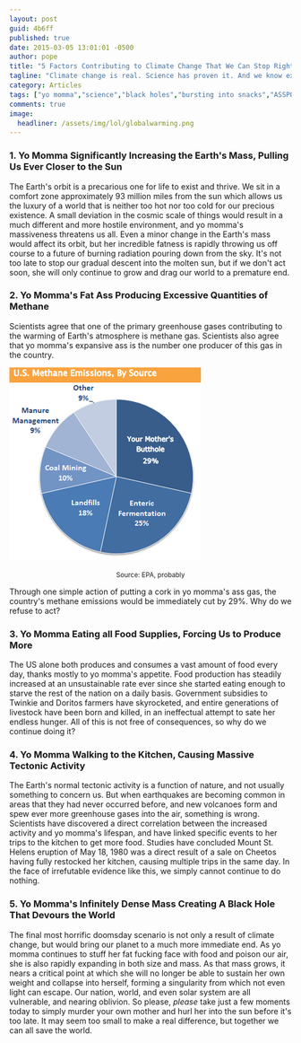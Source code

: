 ```yaml
---
layout: post
guid: 4b6ff
published: true
date: 2015-03-05 13:01:01 -0500
author: pope
title: "5 Factors Contributing to Climate Change That We Can Stop Right Now"
tagline: "Climate change is real. Science has proven it. And we know exactly how to make a huge difference, right now. We need to kill your mother and launch her into the sun."
category: Articles
tags: ["yo momma","science","black holes","bursting into snacks","ASSPOCALYPSE 2014","gaseous anomalies"]
comments: true 
image:
  headliner: /assets/img/lol/globalwarming.png
---
```


### 1\. Yo Momma Significantly Increasing the Earth's Mass, Pulling Us Ever Closer to the Sun

The Earth's orbit is a precarious one for life to exist and thrive. We sit in a comfort zone approximately 93 million miles from the sun which allows us the luxury of a world that is neither too hot nor too cold for our precious existence. A small deviation in the cosmic scale of things would result in a much different and more hostile environment, and yo momma's massiveness threatens us all. Even a minor change in the Earth's mass would affect its orbit, but her incredible fatness is rapidly throwing us off course to a future of burning radiation pouring down from the sky. It's not too late to stop our gradual descent into the molten sun, but if we don't act soon, she will only continue to grow and drag our world to a premature end.

### 2\. Yo Momma's Fat Ass Producing Excessive Quantities of Methane

Scientists agree that one of the primary greenhouse gases contributing to the warming of Earth's atmosphere is methane gas. Scientists also agree that yo momma's expansive ass is the number one producer of this gas in the country.

![yomommagraph](/assets/img/lol/yomommagraph.png "Alternate title: Uses For Muh Diiiiiick")

<p style="text-align:center;"><small>Source: EPA, probably</small></p>

Through one simple action of putting a cork in yo momma's ass gas, the country's methane emissions would be immediately cut by 29%. Why do we refuse to act?

### 3\. Yo Momma Eating all Food Supplies, Forcing Us to Produce More

The US alone both produces and consumes a vast amount of food every day, thanks mostly to yo momma's appetite. Food production has steadily increased at an unsustainable rate ever since she started eating enough to starve the rest of the nation on a daily basis. Government subsidies to Twinkie and Doritos farmers have skyrocketed, and entire generations of livestock have been born and killed, in an ineffectual attempt to sate her endless hunger. All of this is not free of consequences, so why do we continue doing it?

### 4\. Yo Momma Walking to the Kitchen, Causing Massive Tectonic Activity

The Earth's normal tectonic activity is a function of nature, and not usually something to concern us. But when earthquakes are becoming common in areas that they had never occurred before, and new volcanoes form and spew ever more greenhouse gases into the air, something is wrong. Scientists have discovered a direct correlation between the increased activity and yo momma's lifespan, and have linked specific events to her trips to the kitchen to get more food. Studies have concluded Mount St. Helens eruption of May 18, 1980 was a direct result of a sale on Cheetos having fully restocked her kitchen, causing multiple trips in the same day. In the face of irrefutable evidence like this, we simply cannot continue to do nothing.

### 5\. Yo Momma's Infinitely Dense Mass Creating A Black Hole That Devours the World

The final most horrific doomsday scenario is not only a result of climate change, but would bring our planet to a much more immediate end. As yo momma continues to stuff her fat fucking face with food and poison our air, she is also rapidly expanding in both size and mass. As that mass grows, it nears a critical point at which she will no longer be able to sustain her own weight and collapse into herself, forming a singularity from which not even light can escape. Our nation, world, and even solar system are all vulnerable, and nearing oblivion. So please, _please_ take just a few moments today to simply murder your own mother and hurl her into the sun before it's too late. It may seem too small to make a real difference, but together we can all save the world.